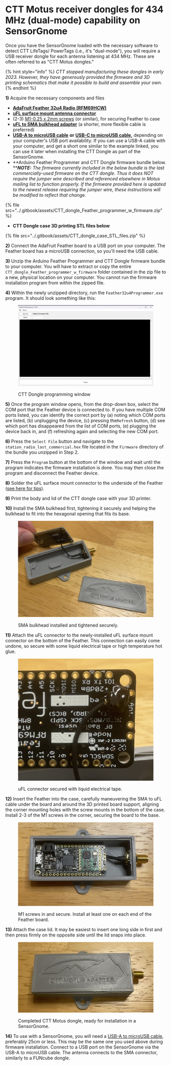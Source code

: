 # CTT Motus receiver dongles for 434 MHz (dual-mode) capability on SensorGnome

Once you have the SensorGnome loaded with the necessary software to detect CTT LifeTags/ PowerTags (i.e., it's "dual-mode"), you will require a USB receiver dongle for each antenna listening at 434 MHz. These are often referred to as "CTT Motus dongles." &#x20;

{% hint style="info" %}
_CTT stopped manufacturing these dongles in early 2023. However, they have generously provided the firmware and 3D printing schematics that make it possible to build and assemble your own._
{% endhint %}

**1)** Acquire the necessary components and files

* [**AdaFruit Feather 32u4 Radio (RFM69HCW)**](https://www.adafruit.com/product/3077)
* [**uFL surface mount antenna connector**](https://www.adafruit.com/product/1661)
* (2-3) [M1-0.25 x 2mm screws](https://www.amazon.com/uxcell-Stainless-Phillips-Furniture-Connection/dp/B0C1SCVNDZ?th=1) (or similar), for securing Feather to case
* [**uFL to SMA bulkhead adapter**](https://www.amazon.com/gp/product/B07P71FX45/ref=ox\_sc\_act\_title\_1?smid=A1TE63QTMAEOQO\&th=1) (a shorter, more flexible cable is preferred)
* [**USB-A to microUSB cable**](https://www.amazon.com/SABRENT-Charging-Android-Premium-Charger/dp/B011KMSNXM?th=1) **or** [**USB-C to microUSB cable**](https://www.adafruit.com/product/3879)**,** depending on your computer's USB port availability. If you can use a USB-A cable with your computer, and get a short one similar to the example linked, you can use it later when installing the CTT Dongle as part of the SensorGnome.
* **Arduino Feather Programmer and CTT Dongle firmware bundle below. **_**NOTE:** The firmware currently included in the below bundle is the last commercially-used firmware on the CTT dongle. Thus it does NOT require the jumper wire described and referenced elsewhere in Motus mailing list to function properly. If the firmware provided here is updated to the newest release requiring the jumper wire, these instructions will be modified to reflect that change._

{% file src="../.gitbook/assets/CTT_dongle_Feather_programmer_w_firmware.zip" %}

* **CTT Dongle case 3D printing  STL files below**

{% file src="../.gitbook/assets/CTT_dongle_case_STL_files.zip" %}

**2)** Connect the AdaFruit Feather board to a USB port on your computer. The Feather board has a microUSB connection, so you'll need the USB cable.

**3)** Unzip the Arduino Feather Programmer and CTT Dongle firmware bundle to your computer. You will have to extract or copy the entire `CTT_dongle_Feather_programmer_w_firmware` folder contained in the zip file to a new, physical location on your computer. You cannot run the firmware installation program from within the zipped file.

**4)** Within the newly unzipped directory, run the `Feather32u4Programmer.exe` program. It should look something like this:

<figure><img src="../.gitbook/assets/image.png" alt=""><figcaption><p>CTT Dongle programming window</p></figcaption></figure>

**5)** Once the program window opens, from the drop-down box, select the COM port that the Feather device is connected to. If you have multiple COM ports listed, you can identify the correct port by (a) noting which COM ports are listed, (b) unplugging the device, (c) pressing the`Refresh` button, (d) see which port has disappeared from the list of COM ports, (e) plugging the device back in, and (f) refreshing again and selecting the new COM port.

**6)** Press the `Select File` button and navigate to the `station_radio_last_commercial.hex` file located in the `Firmware` directory of the bundle you unzipped in Step 2.

**7)** Press the `Program` button at the bottom of the window and wait until the program indicates the firmware installation is done. You may then close the program and disconnect the Feather device.

**8)** Solder the uFL surface mount connector to the underside of the Feather ([see here for tips](https://learn.adafruit.com/adafruit-feather-32u4-radio-with-rfm69hcw-module/antenna-options#ufl-antenna-2432562)).&#x20;

**9)** Print the body and lid of the CTT dongle case with your 3D printer.

**10)** Install the SMA bulkhead first, tightening it securely and helping the bulkhead to fit into the hexagonal opening that fits its base.&#x20;

<figure><img src="../.gitbook/assets/dongle_case.jpg" alt=""><figcaption><p>SMA bulkhead installed and tightened securely.</p></figcaption></figure>

**11)** Attach the uFL connector to the newly-installed uFL surface mount connector on the bottom of the Feather. This connection can easily come undone, so secure with some liquid electrical tape or high temperature hot glue.

<figure><img src="../.gitbook/assets/uFL_liquid_electrical_tape.jpg" alt=""><figcaption><p>uFL connector secured with liquid electrical tape.</p></figcaption></figure>

**12)** Insert the Feather into the case, carefully maneuvering the SMA to uFL cable under the board and around the 3D printed board support, aligning the corner mounting holes with the screw mounts in the bottom of the case. Install 2-3 of the M1 screws in the corner, securing the board to the base.

<figure><img src="../.gitbook/assets/dongle_screws_installed.jpg" alt=""><figcaption><p>M1 screws in and secure. Install at least one on each end of the Feather board.</p></figcaption></figure>

**13)** Attach the case lid. It may be easiest to insert one long side in first and then press firmly on the opposite side until the lid snaps into place.

<figure><img src="../.gitbook/assets/dongle_complete.jpg" alt=""><figcaption><p>Completed CTT Motus dongle, ready for installation in a SensorGnome.</p></figcaption></figure>

**14)** To use with a SensorGnome, you will need a [USB-A to microUSB cable](https://www.amazon.com/6in-Micro-USB-Cable-6-inches/dp/B003YKX6WM), preferably 25cm or less. This may be the same one you used above during firmware installation. Connect to a USB port on the SensorGnome via the USB-A to microUSB cable. The antenna connects to the SMA connector, similarly to a FUNcube dongle.&#x20;
